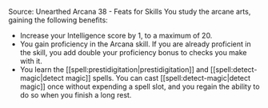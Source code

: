 Source: Unearthed Arcana 38 - Feats for Skills
You study the arcane arts, gaining the following benefits:
* Increase your Intelligence score by 1, to a maximum of 20.
* You gain proficiency in the Arcana skill. If you are already proficient in the skill, you add double your proficiency bonus to checks you make with it.
* You learn the [[spell:prestidigitation|prestidigitation]] and [[spell:detect-magic|detect magic]] spells. You can cast [[spell:detect-magic|detect magic]] once without expending a spell slot, and you regain the ability to do so when you finish a long rest.
